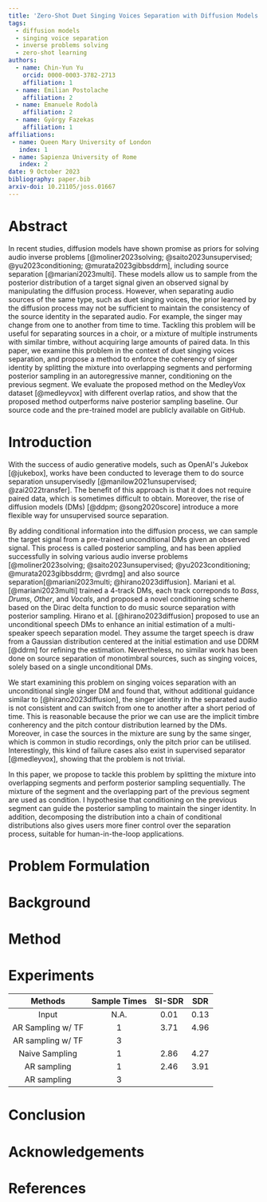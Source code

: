 ```yaml
---
title: 'Zero-Shot Duet Singing Voices Separation with Diffusion Models'
tags:
  - diffusion models
  - singing voice separation
  - inverse problems solving
  - zero-shot learning
authors:
  - name: Chin-Yun Yu
    orcid: 0000-0003-3782-2713
    affiliation: 1
  - name: Emilian Postolache
    affiliation: 2
  - name: Emanuele Rodolà
    affiliation: 2
  - name: György Fazekas
    affiliation: 1
affiliations:
 - name: Queen Mary University of London
   index: 1
 - name: Sapienza University of Rome
   index: 2
date: 9 October 2023
bibliography: paper.bib
arxiv-doi: 10.21105/joss.01667
---
```


# Abstract

In recent studies, diffusion models have shown promise as priors for solving audio inverse problems [@moliner2023solving; @saito2023unsupervised; @yu2023conditioning; @murata2023gibbsddrm], including source separation [@mariani2023multi]. 
These models allow us to sample from the posterior distribution of a target signal given an observed signal by manipulating the diffusion process.
However, when separating audio sources of the same type, such as duet singing voices, the prior learned by the diffusion process may not be sufficient to maintain the consistency of the source identity in the separated audio.
For example, the singer may change from one to another from time to time.
Tackling this problem will be useful for separating sources in a choir, or a mixture of multiple instruments with similar timbre, without acquiring large amounts of paired data.
In this paper, we examine this problem in the context of duet singing voices separation, and propose a method to enforce the coherency of singer identity by splitting the mixture into overlapping segments and performing posterior sampling in an autoregressive manner, conditioning on the previous segment.
We evaluate the proposed method on the MedleyVox dataset [@medleyvox] with different overlap ratios, and show that the proposed method outperforms naive posterior sampling baseline.
Our source code and the pre-trained model are publicly available on GitHub.


# Introduction

With the success of audio generative models, such as OpenAI's Jukebox [@jukebox], works have been conducted to leverage them to do source separation unsupervisedly [@manilow2021unsupervised; @zai2022transfer]. The benefit of this approach is that it does not require paired data, which is sometimes difficult to obtain. Moreover, the rise of diffusion models (DMs) [@ddpm; @song2020score] introduce a more flexible way for unsupervised source separation. 

By adding conditional information into the diffusion process, we can sample the target signal from a pre-trained unconditional DMs given an observed signal. This process is called posterior sampling, and has been applied successfully in solving various audio inverse problems [@moliner2023solving; @saito2023unsupervised; @yu2023conditioning; @murata2023gibbsddrm; @vrdmg] and also source separation[@mariani2023multi; @hirano2023diffusion]. Mariani et al. [@mariani2023multi] trained a 4-track DMs, each track correponds to $Bass$, $Drums$, $Other$, and $Vocals$, and proposed a novel conditioning scheme based on the Dirac delta function to do  music source separation with posterior sampling. Hirano et al. [@hirano2023diffusion] proposed to use an unconditional speech DMs to enhance an initial estimation of a multi-speaker speech separation model. They assume the target speech is draw from a Gaussian distribution centered at the initial estimation and use DDRM [@ddrm] for refining the estimation. Nevertheless, no similar work has been done on source separation of monotimbral sources, such as singing voices, solely based on a single unconditional DMs.

We start examining this problem on singing voices separation with an unconditional single singer DM and found that, without additional guidance similar to [@hirano2023diffusion], the singer identity in the separated audio is not consistent and can switch from one to another after a short period of time. This is reasonable because the prior we can use are the implicit timbre conherency and the pitch contour distribution learned by the DMs. Moreover, in case the sources in the mixture are sung by the same singer, which is common in studio recordings, only the pitch prior can be utilised. Interestingly, this kind of failure cases also exist in supervised separator [@medleyvox], showing that the problem is not trivial.

In this paper, we propose to tackle this problem by splitting the mixture into overlapping segments and perform posterior sampling sequentially. The mixture of the segment and the overlapping part of the previous segment are used as condition. I hypothesise that conditioning on the previous segment can guide the posterior sampling to maintain the singer identity. In addition, decomposing the distribution into a chain of conditional distributions also gives users more finer control over the separation process, suitable for human-in-the-loop applications. 

# Problem Formulation

# Background

# Method

# Experiments

| Methods           | Sample Times | SI-SDR | SDR    |
|:------:           |:------------:|:------:|:------:|
| Input             | N.A.         | 0.01   | 0.13   |
| AR Sampling w/ TF | 1            | 3.71   | 4.96   |
| AR sampling w/ TF | 3            |
| Naive Sampling    | 1            | 2.86   | 4.27   |
| AR sampling       | 1            | 2.46   | 3.91   |
| AR sampling       | 3            |



# Conclusion

# Acknowledgements

# References
